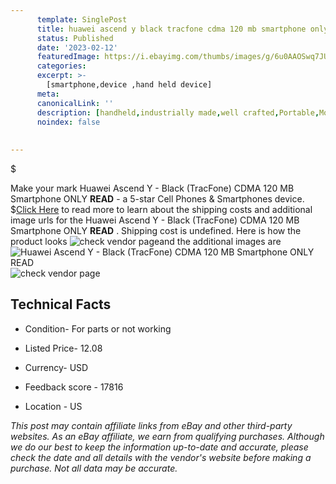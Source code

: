 ```yaml
---
      template: SinglePost
      title: huawei ascend y black tracfone cdma 120 mb smartphone only read 
      status: Published
      date: '2023-02-12'
      featuredImage: https://i.ebayimg.com/thumbs/images/g/6u0AAOSwq7JUKVMu/s-l225.jpg
      categories: 
      excerpt: >-
        [smartphone,device ,hand held device]
      meta:
      canonicalLink: ''
      description: [handheld,industrially made,well crafted,Portable,Mobile,Compact,Convenient,Lightweight,Maneuverable,Man-portable,Miniature,Carriable,Hand-held,Light,Holdable,Transportable,Mobile device,Pocket-sized,On-the-go,Wireless,Cordless,Compact size,Convenient size, smartphone,device ,hand held device]
      noindex: false
      
        
---
```

$

Make your mark Huawei Ascend Y - Black (TracFone) CDMA 120 MB Smartphone ONLY **READ**  - a 5-star Cell Phones & Smartphones device.
$[Click Here](https://www.ebay.com/itm/361066574595?hash=item54113eb303%3Ag%3A6u0AAOSwq7JUKVMu&mkevt=1&mkcid=1&mkrid=711-53200-19255-0&campid=%253CePNCampaignId%253E&customid=%253CreferenceId%253E&toolid=10049) to read more to learn about the shipping costs and additional image urls for the Huawei Ascend Y - Black (TracFone) CDMA 120 MB Smartphone ONLY **READ** . Shipping cost is undefined. Here is how the product looks ![check vendor page](https://i.ebayimg.com/thumbs/images/g/6u0AAOSwq7JUKVMu/s-l225.jpg)and the additional images are![Huawei Ascend Y - Black (TracFone) CDMA 120 MB Smartphone ONLY **READ** ](https://i.ebayimg.com/images/g/6u0AAOSwq7JUKVMu/s-l1600.jpg)![check vendor page](https://origin-galleryplus.ebayimg.com/ws/web/361066574595_2_0_1/225x225.jpg,https://origin-galleryplus.ebayimg.com/ws/web/361066574595_3_0_1/225x225.jpg,https://origin-galleryplus.ebayimg.com/ws/web/361066574595_4_0_1/225x225.jpg)



 ## Technical Facts 



     
      

 - Condition- For parts or not working 


      

 - Listed Price- 12.08 


      

 - Currency- USD 


      

 - Feedback score - 17816 


      

 - Location - US 


      
      

 *_This post may contain affiliate links from eBay and other third-party websites. As an eBay affiliate, we earn from qualifying purchases. Although we do our best to keep the information up-to-date and accurate, please check the date and all details with the vendor's website before making a purchase. Not all data may be accurate._*






